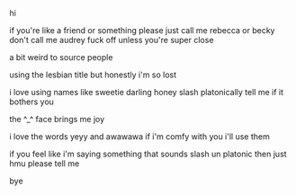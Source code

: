 hi

if you're like a friend or something please just call me rebecca or becky don't call me audrey fuck off unless you're super close

a bit weird to source people

using the lesbian title but honestly i'm so lost

i love using names like sweetie darling honey slash platonically tell me if it bothers you

the ^_^ face brings me joy

i love the words yeyy and awawawa if i'm comfy with you i'll use them

if you feel like i'm saying something that sounds slash un platonic then just hmu please tell me

bye
